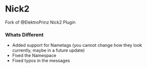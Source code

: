# Nick2
Fork of @ElektroPrinz Nick2 Plugin

### Whats Different
- Added support for Nametags (you cannot change how they look currently, maybe in a future update)
- Fixed the Namespace 
- Fixed typos in the messages

